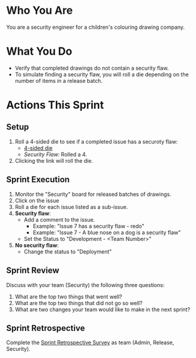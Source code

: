 # Who You Are
You are a security engineer for a children's colouring drawing company.

# What You Do
- Verify that completed drawings do not contain a security flaw.
- To simulate finding a security flaw, you will roll a die depending on the number of items in a release batch.

# Actions This Sprint
## Setup
1. Roll a 4-sided die to see if a completed issue has a securoty flaw:
   - [4-sided die](https://rolladie.net/roll-a-d4-die)
   - _Security Flaw_: Rolled a 4.
2. Clicking the link will roll the die.

## Sprint Execution
1. Monitor the "Security" board for released batches of drawings.
2. Click on the issue  
1. Roll a die for each issue listed as a sub-issue.
1. **Security flaw**:
   - Add a comment to the issue.
        - Example: "Issue 7 has a security flaw - redo"
        - Example: "Issue 7 - A blue nose on a dog is a security flaw"
   - Set the Status to "Development - \<Team Number>"
1. **No security flaw**:
    - Change the status to "Deployment"

## Sprint Review
Discuss with your team (Security) the following three questions:
1. What are the top two things that went well?
1. What are the top two things that did not go so well?
1. What are two changes your team would like to make in the next sprint?

## Sprint Retrospective
Complete the [Sprint Retrospective Survey](https://uleth.qualtrics.com/jfe/form/SV_8rkRs9SYq0ddBt4) as team (Admin, Release, Security).
